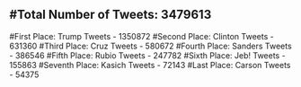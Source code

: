 #Total Number of Tweets: 3479613 
---
#First Place: Trump Tweets - 1350872
#Second Place: Clinton Tweets - 631360
#Third Place: Cruz Tweets - 580672
#Fourth Place: Sanders Tweets - 386546
#Fifth Place: Rubio Tweets - 247782
#Sixth Place: Jeb! Tweets - 155863
#Seventh Place: Kasich Tweets - 72143
#Last Place: Carson Tweets - 54375
